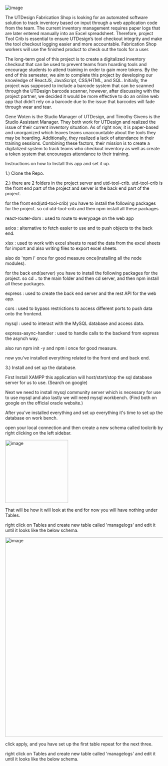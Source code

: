 ![image](https://user-images.githubusercontent.com/77121609/227809737-6f06dc29-79d6-4df5-be49-6877af93d286.png)


The UTDesign Fabrication Shop is looking for an automated software solution to track inventory based on input through a web application code from the team. The current inventory management requires paper logs that are later entered manually into an Excel spreadsheet. Therefore, project Tool Crib is essential to ensure UTDesign’s tool checkout integrity and make the tool checkout logging easier and more accountable. Fabrication Shop workers will use the finished product to check out the tools for a user.

The long-term goal of this project is to create a digitalized inventory checkout that can be used to prevent teams from hoarding tools and encourage students to attend training in order to gain more tokens. By the end of this semester, we aim to complete this project by developing our knowledge of ReactJS, JavaScript, CSS/HTML, and SQL. Initially, the project was supposed to include a barcode system that can be scanned through the UTDesign barcode scanner, however, after discussing with the project partner, we decided it would be more effective to do an online web app that didn’t rely on a barcode due to the issue that barcodes will fade through wear and tear.

Gene Woten is the Studio Manager of UTDesign, and Timothy Givens is the Studio Assistant Manager. They both work for UTDesign and realized the issue of their current inventory situation. As of right now, it is paper-based and unorganized which leaves teams unaccountable about the tools they may be hoarding. Additionally, they realized a lack of attendance in their training sessions. Combining these factors, their mission is to create a digitalized system to track teams who checkout inventory as well as create a token system that encourages attendance to their training.

Instructions on how to Install this app and set it up.

1.) Clone the Repo. 

2.) there are 2 folders in the project server and utd-tool-crib. utd-tool-crib is the front end part of the project and server is the back end part of the project.

for the front end(utd-tool-crib) you have to install the following packages for the project. so cd utd-tool-crib and then npm install all these packages

react-router-dom : used to route to everypage on the web app

axios : alternative to fetch easier to use and to push objects to the back end.

xlsx : used to work with excel sheets to read the data from the excel sheets for import and also writing files to export excel sheets.

also do 'npm i' once for good measure once(installing all the node modules).

for the back end(server) you have to install the following packages for the project. so cd .. to the main folder and then cd server, and then npm install all these packages.

express : used to create the back end server and the rest API for the web app.

cors : used to bypass restrictions to access different ports to push data onto the frontend.

mysql : used to interact with the MySQL database and access data.

express-async-handler : used to handle calls to the backend from express the asynch way.

also run npm init -y and npm i once for good measure.

now you've installed everything related to the front end and back end.

3.) Install and set up the database.

First Install XAMPP this application will host/start/stop the sql database server for us to use. (Search on google)

Next we need to install mysql community server which is necessary for use to use mysql and also lastly we will need mysql workbench. (Find both on google on the official oracle website.)

After you've installed everything and set up everything it's time to set up the database on work bench.

open your local connection and then create a new schema called toolcrib by right clicking on the left sidebar.

<img width="201" alt="image" src="https://user-images.githubusercontent.com/58540957/236378829-6b37fd91-fd92-4174-bb17-d5c0f21f175f.png">

That will be how it will look at the end for now you will have nothing under Tables. 

right click on Tables and create new table called 'managelogs' and edit it until it looks like the below schema.

<img width="638" alt="image" src="https://user-images.githubusercontent.com/58540957/236379023-3d74b1d6-a7ab-4638-a39e-a2706e4bd975.png">

click apply, and you have set up the first table repeat for the next three.

right click on Tables and create new table called 'managelogs' and edit it until it looks like the below schema.

